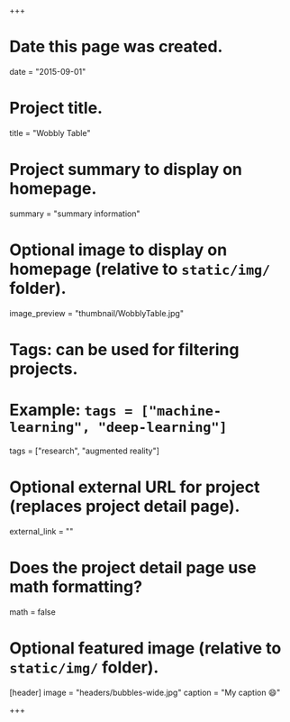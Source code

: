 +++
# Date this page was created.
date = "2015-09-01"

# Project title.
title = "Wobbly Table"

# Project summary to display on homepage.
summary = "summary information"

# Optional image to display on homepage (relative to `static/img/` folder).
image_preview = "thumbnail/WobblyTable.jpg"

# Tags: can be used for filtering projects.
# Example: `tags = ["machine-learning", "deep-learning"]`
tags = ["research", "augmented reality"]

# Optional external URL for project (replaces project detail page).
external_link = ""

# Does the project detail page use math formatting?
math = false

# Optional featured image (relative to `static/img/` folder).
[header]
image = "headers/bubbles-wide.jpg"
caption = "My caption :smile:"

+++
